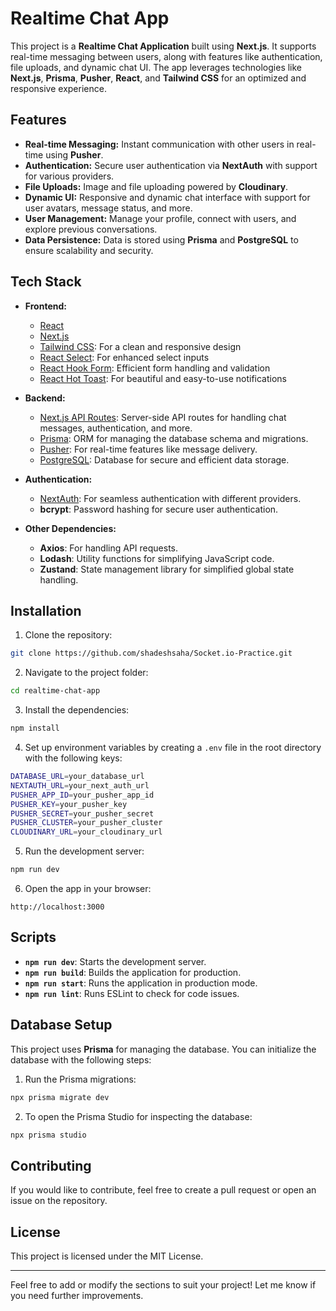 # Realtime Chat App

This project is a **Realtime Chat Application** built using **Next.js**. It supports real-time messaging between users, along with features like authentication, file uploads, and dynamic chat UI. The app leverages technologies like **Next.js**, **Prisma**, **Pusher**, **React**, and **Tailwind CSS** for an optimized and responsive experience.

## Features

- **Real-time Messaging:** Instant communication with other users in real-time using **Pusher**.
- **Authentication:** Secure user authentication via **NextAuth** with support for various providers.
- **File Uploads:** Image and file uploading powered by **Cloudinary**.
- **Dynamic UI:** Responsive and dynamic chat interface with support for user avatars, message status, and more.
- **User Management:** Manage your profile, connect with users, and explore previous conversations.
- **Data Persistence:** Data is stored using **Prisma** and **PostgreSQL** to ensure scalability and security.

## Tech Stack

- **Frontend:**

  - [React](https://reactjs.org/)
  - [Next.js](https://nextjs.org/)
  - [Tailwind CSS](https://tailwindcss.com/): For a clean and responsive design
  - [React Select](https://react-select.com/): For enhanced select inputs
  - [React Hook Form](https://react-hook-form.com/): Efficient form handling and validation
  - [React Hot Toast](https://react-hot-toast.com/): For beautiful and easy-to-use notifications

- **Backend:**

  - [Next.js API Routes](https://nextjs.org/docs/api-routes/introduction): Server-side API routes for handling chat messages, authentication, and more.
  - [Prisma](https://www.prisma.io/): ORM for managing the database schema and migrations.
  - [Pusher](https://pusher.com/): For real-time features like message delivery.
  - [PostgreSQL](https://www.postgresql.org/): Database for secure and efficient data storage.

- **Authentication:**

  - [NextAuth](https://next-auth.js.org/): For seamless authentication with different providers.
  - **bcrypt**: Password hashing for secure user authentication.

- **Other Dependencies:**
  - **Axios**: For handling API requests.
  - **Lodash**: Utility functions for simplifying JavaScript code.
  - **Zustand**: State management library for simplified global state handling.

## Installation

1. Clone the repository:

```bash
git clone https://github.com/shadeshsaha/Socket.io-Practice.git
```

2. Navigate to the project folder:

```bash
cd realtime-chat-app
```

3. Install the dependencies:

```bash
npm install
```

4. Set up environment variables by creating a `.env` file in the root directory with the following keys:

```bash
DATABASE_URL=your_database_url
NEXTAUTH_URL=your_next_auth_url
PUSHER_APP_ID=your_pusher_app_id
PUSHER_KEY=your_pusher_key
PUSHER_SECRET=your_pusher_secret
PUSHER_CLUSTER=your_pusher_cluster
CLOUDINARY_URL=your_cloudinary_url
```

5. Run the development server:

```bash
npm run dev
```

6. Open the app in your browser:

```
http://localhost:3000
```

## Scripts

- **`npm run dev`**: Starts the development server.
- **`npm run build`**: Builds the application for production.
- **`npm run start`**: Runs the application in production mode.
- **`npm run lint`**: Runs ESLint to check for code issues.

## Database Setup

This project uses **Prisma** for managing the database. You can initialize the database with the following steps:

1. Run the Prisma migrations:

```bash
npx prisma migrate dev
```

2. To open the Prisma Studio for inspecting the database:

```bash
npx prisma studio
```

## Contributing

If you would like to contribute, feel free to create a pull request or open an issue on the repository.

## License

This project is licensed under the MIT License.

---

Feel free to add or modify the sections to suit your project! Let me know if you need further improvements.
